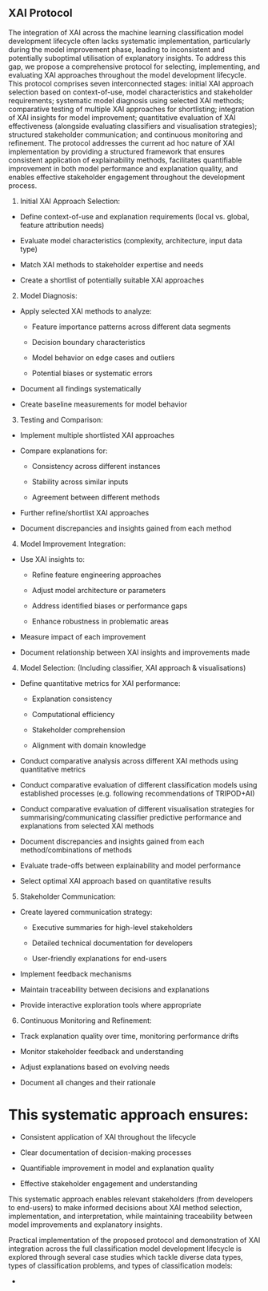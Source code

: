 ## XAI Protocol

The integration of XAI across the machine learning classification model development lifecycle often lacks systematic implementation, particularly during the model improvement phase, leading to inconsistent and potentially suboptimal utilisation of explanatory insights. To address this gap, we propose a comprehensive protocol for selecting, implementing, and evaluating XAI approaches throughout the model development lifecycle. This protocol comprises seven interconnected stages: initial XAI approach selection based on context-of-use, model characteristics and stakeholder requirements; systematic model diagnosis using selected XAI methods; comparative testing of multiple XAI approaches for shortlisting; integration of XAI insights for model improvement; quantitative evaluation of XAI effectiveness (alongside evaluating classifiers and visualisation strategies); structured stakeholder communication; and continuous monitoring and refinement. The protocol addresses the current ad hoc nature of XAI implementation by providing a structured framework that ensures consistent application of explainability methods, facilitates quantifiable improvement in both model performance and explanation quality, and enables effective stakeholder engagement throughout the development process. 

1. Initial XAI Approach Selection:

- Define context-of-use and explanation requirements (local vs. global, feature attribution needs)
  
- Evaluate model characteristics (complexity, architecture, input data type)

- Match XAI methods to stakeholder expertise and needs

- Create a shortlist of potentially suitable XAI approaches

2. Model Diagnosis:

- Apply selected XAI methods to analyze:

  * Feature importance patterns across different data segments

  * Decision boundary characteristics

  * Model behavior on edge cases and outliers

  * Potential biases or systematic errors

- Document all findings systematically

- Create baseline measurements for model behavior

3. Testing and Comparison:
   
- Implement multiple shortlisted XAI approaches

- Compare explanations for:

  * Consistency across different instances

  * Stability across similar inputs

  * Agreement between different methods

- Further refine/shortlist XAI approaches
  
- Document discrepancies and insights gained from each method
  
4. Model Improvement Integration:

- Use XAI insights to:

  * Refine feature engineering approaches

  * Adjust model architecture or parameters

  * Address identified biases or performance gaps

  * Enhance robustness in problematic areas

- Measure impact of each improvement

- Document relationship between XAI insights and improvements made

4. Model Selection: (Including classifier, XAI approach & visualisations)

- Define quantitative metrics for XAI performance:

  * Explanation consistency

  * Computational efficiency

  * Stakeholder comprehension

  * Alignment with domain knowledge

- Conduct comparative analysis across different XAI methods using quantitative metrics

- Conduct comparative evaluation of different classification models using established processes (e.g. following recommendations of TRIPOD+AI)

- Conduct comparative evaluation of different visualisation strategies for summarising/communicating classifier predictive performance and explanations from selected XAI methods
  
- Document discrepancies and insights gained from each method/combinations of methods

- Evaluate trade-offs between explainability and model performance

- Select optimal XAI approach based on quantitative results

5. Stakeholder Communication:

- Create layered communication strategy:
  
  * Executive summaries for high-level stakeholders

  * Detailed technical documentation for developers

  * User-friendly explanations for end-users

- Implement feedback mechanisms

- Maintain traceability between decisions and explanations

- Provide interactive exploration tools where appropriate

6. Continuous Monitoring and Refinement:

- Track explanation quality over time, monitoring performance drifts

- Monitor stakeholder feedback and understanding

- Adjust explanations based on evolving needs

- Document all changes and their rationale

# This systematic approach ensures:

- Consistent application of XAI throughout the lifecycle

- Clear documentation of decision-making processes

- Quantifiable improvement in model and explanation quality

- Effective stakeholder engagement and understanding

This systematic approach enables relevant stakeholders (from developers to end-users) to make informed decisions about XAI method selection, implementation, and interpretation, while maintaining traceability between model improvements and explanatory insights.

Practical implementation of the proposed protocol and demonstration of XAI integration across the full classification model development lifecycle is explored through several case studies which tackle diverse data types, types of classification problems, and types of classification models:

* 
